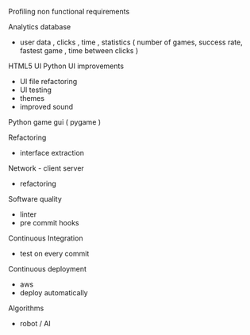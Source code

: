 Profiling non functional requirements

Analytics database
   - user data , clicks , time , statistics ( number of games, success rate, fastest game , time between clicks ) 
   
HTML5 UI
Python UI improvements

 - UI file refactoring
 - UI testing
 - themes
 - improved sound
 
Python game gui ( pygame )  

Refactoring 
  - interface extraction 
  
Network - client server 
   - refactoring
   
Software quality
 - linter
 - pre commit hooks

Continuous Integration
  - test on every commit

Continuous deployment
  - aws
  - deploy automatically



Algorithms 
  - robot / AI 
  

